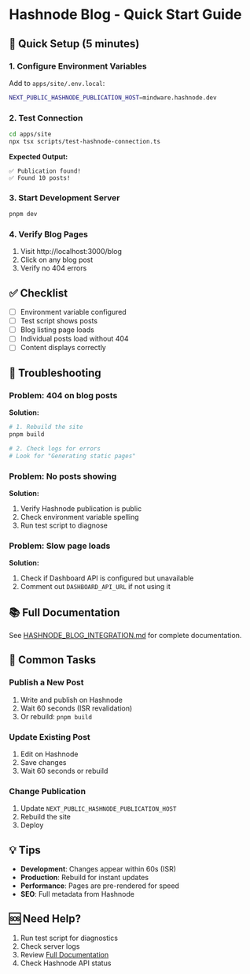 # Hashnode Blog - Quick Start Guide

## 🚀 Quick Setup (5 minutes)

### 1. Configure Environment Variables

Add to `apps/site/.env.local`:

```bash
NEXT_PUBLIC_HASHNODE_PUBLICATION_HOST=mindware.hashnode.dev
```

### 2. Test Connection

```bash
cd apps/site
npx tsx scripts/test-hashnode-connection.ts
```

**Expected Output:**
```
✅ Publication found!
✅ Found 10 posts!
```

### 3. Start Development Server

```bash
pnpm dev
```

### 4. Verify Blog Pages

1. Visit http://localhost:3000/blog
2. Click on any blog post
3. Verify no 404 errors

## ✅ Checklist

- [ ] Environment variable configured
- [ ] Test script shows posts
- [ ] Blog listing page loads
- [ ] Individual posts load without 404
- [ ] Content displays correctly

## 🔧 Troubleshooting

### Problem: 404 on blog posts

**Solution:**
```bash
# 1. Rebuild the site
pnpm build

# 2. Check logs for errors
# Look for "Generating static pages"
```

### Problem: No posts showing

**Solution:**
1. Verify Hashnode publication is public
2. Check environment variable spelling
3. Run test script to diagnose

### Problem: Slow page loads

**Solution:**
1. Check if Dashboard API is configured but unavailable
2. Comment out `DASHBOARD_API_URL` if not using it

## 📚 Full Documentation

See [HASHNODE_BLOG_INTEGRATION.md](./HASHNODE_BLOG_INTEGRATION.md) for complete documentation.

## 🎯 Common Tasks

### Publish a New Post

1. Write and publish on Hashnode
2. Wait 60 seconds (ISR revalidation)
3. Or rebuild: `pnpm build`

### Update Existing Post

1. Edit on Hashnode
2. Save changes
3. Wait 60 seconds or rebuild

### Change Publication

1. Update `NEXT_PUBLIC_HASHNODE_PUBLICATION_HOST`
2. Rebuild the site
3. Deploy

## 💡 Tips

- **Development**: Changes appear within 60s (ISR)
- **Production**: Rebuild for instant updates
- **Performance**: Pages are pre-rendered for speed
- **SEO**: Full metadata from Hashnode

## 🆘 Need Help?

1. Run test script for diagnostics
2. Check server logs
3. Review [Full Documentation](./HASHNODE_BLOG_INTEGRATION.md)
4. Check Hashnode API status














